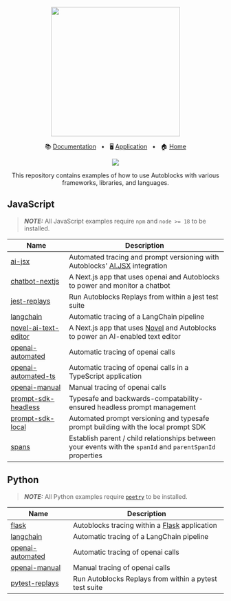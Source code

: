 <!-- banner start -->
<p align="center">
  <img src="https://app.autoblocks.ai/images/logo.png" width="300px">
</p>

<p align="center">
  📚
  <a href="https://docs.autoblocks.ai/">Documentation</a>
  &nbsp;
  •
  &nbsp;
  🖥️
  <a href="https://app.autoblocks.ai/">Application</a>
  &nbsp;
  •
  &nbsp;
  🏠
  <a href="https://www.autoblocks.ai/">Home</a>
</p>
<!-- banner end -->

<p align="center">
  <a href="https://github.com/autoblocksai/autoblocks-examples/actions/workflows/ci.yml">
    <img src="https://github.com/autoblocksai/autoblocks-examples/actions/workflows/ci.yml/badge.svg?branch=main">
  </a>
</p>

<p align="center">
  This repository contains examples of how to use Autoblocks with various frameworks, libraries, and languages.
</p>

## JavaScript

> **_NOTE:_** All JavaScript examples require `npm` and `node >= 18` to be installed.

<!-- JavaScript start -->

| Name                                                     | Description                                                                                                            |
| -------------------------------------------------------- | ---------------------------------------------------------------------------------------------------------------------- |
| [ai-jsx](/JavaScript/ai-jsx)                             | Automated tracing and prompt versioning with Autoblocks' [AI.JSX](https://docs.ai-jsx.com/aboutAIJSX) integration      |
| [chatbot-nextjs](/JavaScript/chatbot-nextjs)             | A Next.js app that uses openai and Autoblocks to power and monitor a chatbot                                           |
| [jest-replays](/JavaScript/jest-replays)                 | Run Autoblocks Replays from within a jest test suite                                                                   |
| [langchain](/JavaScript/langchain)                       | Automatic tracing of a LangChain pipeline                                                                              |
| [novel-ai-text-editor](/JavaScript/novel-ai-text-editor) | A Next.js app that uses [Novel](https://github.com/steven-tey/novel) and Autoblocks to power an AI-enabled text editor |
| [openai-automated](/JavaScript/openai-automated)         | Automatic tracing of openai calls                                                                                      |
| [openai-automated-ts](/JavaScript/openai-automated-ts)   | Automatic tracing of openai calls in a TypeScript application                                                          |
| [openai-manual](/JavaScript/openai-manual)               | Manual tracing of openai calls                                                                                         |
| [prompt-sdk-headless](/JavaScript/prompt-sdk-headless)   | Typesafe and backwards-compatability-ensured headless prompt management                                                |
| [prompt-sdk-local](/JavaScript/prompt-sdk-local)         | Automated prompt versioning and typesafe prompt building with the local prompt SDK                                     |
| [spans](/JavaScript/spans)                               | Establish parent / child relationships between your events with the `spanId` and `parentSpanId` properties             |

<!-- JavaScript end -->

## Python

> **_NOTE:_** All Python examples require [`poetry`](https://python-poetry.org/docs/#installation) to be installed.

<!-- Python start -->

| Name                                         | Description                                                                         |
| -------------------------------------------- | ----------------------------------------------------------------------------------- |
| [flask](/Python/flask)                       | Autoblocks tracing within a [Flask](https://flask.palletsprojects.com/) application |
| [langchain](/Python/langchain)               | Automatic tracing of a LangChain pipeline                                           |
| [openai-automated](/Python/openai-automated) | Automatic tracing of openai calls                                                   |
| [openai-manual](/Python/openai-manual)       | Manual tracing of openai calls                                                      |
| [pytest-replays](/Python/pytest-replays)     | Run Autoblocks Replays from within a pytest test suite                              |

<!-- Python end -->

